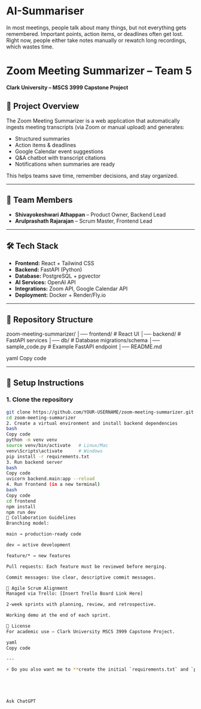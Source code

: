 # AI-Summariser
In most meetings, people talk about many things, but not everything gets remembered. Important points, action items, or deadlines often get lost. Right now, people either take notes manually or rewatch long recordings, which wastes time. 

# Zoom Meeting Summarizer – Team 5
**Clark University – MSCS 3999 Capstone Project**

## 🚀 Project Overview
The Zoom Meeting Summarizer is a web application that automatically ingests meeting transcripts (via Zoom or manual upload) and generates:
- Structured summaries  
- Action items & deadlines  
- Google Calendar event suggestions  
- Q&A chatbot with transcript citations  
- Notifications when summaries are ready  

This helps teams save time, remember decisions, and stay organized.

---

## 👥 Team Members
- **Shivayokeshwari Athappan** – Product Owner, Backend Lead  
- **Arulprashath Rajarajan** – Scrum Master, Frontend Lead  

---

## 🛠️ Tech Stack
- **Frontend:** React + Tailwind CSS  
- **Backend:** FastAPI (Python)  
- **Database:** PostgreSQL + pgvector  
- **AI Services:** OpenAI API  
- **Integrations:** Zoom API, Google Calendar API  
- **Deployment:** Docker + Render/Fly.io  

---

## 📂 Repository Structure
zoom-meeting-summarizer/
│── frontend/ # React UI
│── backend/ # FastAPI services
│── db/ # Database migrations/schema
│── sample_code.py # Example FastAPI endpoint
│── README.md

yaml
Copy code

---

## 🔧 Setup Instructions
### 1. Clone the repository  
```bash
git clone https://github.com/YOUR-USERNAME/zoom-meeting-summarizer.git
cd zoom-meeting-summarizer
2. Create a virtual environment and install backend dependencies
bash
Copy code
python -m venv venv
source venv/bin/activate   # Linux/Mac
venv\Scripts\activate      # Windows
pip install -r requirements.txt
3. Run backend server
bash
Copy code
uvicorn backend.main:app --reload
4. Run frontend (in a new terminal)
bash
Copy code
cd frontend
npm install
npm run dev
🤝 Collaboration Guidelines
Branching model:

main → production-ready code

dev → active development

feature/* → new features

Pull requests: Each feature must be reviewed before merging.

Commit messages: Use clear, descriptive commit messages.

📅 Agile Scrum Alignment
Managed via Trello: [Insert Trello Board Link Here]

2-week sprints with planning, review, and retrospective.

Working demo at the end of each sprint.

📜 License
For academic use – Clark University MSCS 3999 Capstone Project.

yaml
Copy code

---

⚡ Do you also want me to **create the initial `requirements.txt` and `package.json` placeholders** (so the repo looks more complete before coding starts)?





Ask ChatGPT
